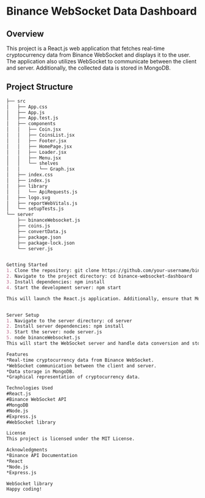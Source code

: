# Binance WebSocket Data Dashboard

## Overview

This project is a React.js web application that fetches real-time cryptocurrency data from Binance WebSocket and displays it to the user. The application also utilizes WebSocket to communicate between the client and server. Additionally, the collected data is stored in MongoDB.

## Project Structure

```markdown
├── src
│   ├── App.css
│   ├── App.js
│   ├── App.test.js
│   ├── components
│   │   ├── Coin.jsx
│   │   ├── CoinsList.jsx
│   │   ├── Footer.jsx
│   │   ├── HomePage.jsx
│   │   ├── Loader.jsx
│   │   ├── Menu.jsx
│   │   └── shelves
│   │       └── Graph.jsx
│   ├── index.css
│   ├── index.js
│   ├── library
│   │   └── ApiRequests.js
│   ├── logo.svg
│   ├── reportWebVitals.js
│   └── setupTests.js
└── server
    ├── binanceWebsocket.js
    ├── coins.js
    ├── convertData.js
    ├── package.json
    ├── package-lock.json
    └── server.js


Getting Started
1. Clone the repository: git clone https://github.com/your-username/binance-websocket-dashboard.git
2. Navigate to the project directory: cd binance-websocket-dashboard
3. Install dependencies: npm install
4. Start the development server: npm start

This will launch the React.js application. Additionally, ensure that MongoDB is running for data storage.


Server Setup
1. Navigate to the server directory: cd server
2. Install server dependencies: npm install
3. Start the server: node server.js
5. node binanceWebsocket.js
This will start the WebSocket server and handle data conversion and storage.

Features
*Real-time cryptocurrency data from Binance WebSocket.
*WebSocket communication between the client and server.
*Data storage in MongoDB.
*Graphical representation of cryptocurrency data.

Technologies Used
#React.js
#Binance WebSocket API
#MongoDB
#Node.js
#Express.js
#WebSocket library

License
This project is licensed under the MIT License.

Acknowledgments
*Binance API Documentation
*React
*Node.js
*Express.js

WebSocket library
Happy coding!
